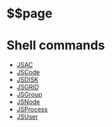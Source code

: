 \$\$page
========

Shell commands
==============

-   [JSAC](JSAC)
-   [JSCode](JSCode)
-   [JSDISK](JSDISK)
-   [JSGRID](JSGRID)
-   [JSGroup](JSGroup)
-   [JSNode](JSNode)
-   [JSProcess](JSProcess)
-   [JSUser](JSUser)

